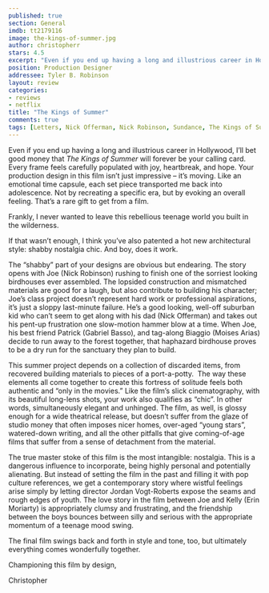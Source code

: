 ```yaml
---
published: true
section: General
imdb: tt2179116
image: the-kings-of-summer.jpg
author: christopherr
stars: 4.5
excerpt: "Even if you end up having a long and illustrious career in Hollywood, I&rsquo;ll bet good money that <em>The Kings of Summer </em>will forever be your calling card. Every frame feels carefully populated with joy, heartbreak, and hope. Your production design in this film isn&rsquo;t just impressive &ndash; it&rsquo;s moving. Like an emotional time capsule, each set piece transported me back into adolescence. Not by recreating a specific era, but by evoking an overall feeling. That&rsquo;s a rare gift to get from a film."
position: Production Designer
addressee: Tyler B. Robinson
layout: review
categories:
- reviews
- netflix
title: "The Kings of Summer"
comments: true
tags: [Letters, Nick Offerman, Nick Robinson, Sundance, The Kings of Summer]
---
```

<p>Even if you end up having a long and illustrious career in Hollywood, I&rsquo;ll bet good money that <em>The Kings of Summer </em>will forever be your calling card. Every frame feels carefully populated with joy, heartbreak, and hope. Your production design in this film isn&rsquo;t just impressive &ndash; it&rsquo;s moving. Like an emotional time capsule, each set piece transported me back into adolescence. Not by recreating a specific era, but by evoking an overall feeling. That&rsquo;s a rare gift to get from a film.</p>
<p>Frankly, I never wanted to leave this rebellious teenage world you built in the wilderness.</p>
<p>If that wasn&rsquo;t enough, I think you&rsquo;ve also patented a hot new architectural style: shabby nostalgia chic. And boy, does it work.&nbsp;</p>
<p>The &ldquo;shabby&rdquo; part of your designs are obvious but endearing. The story opens with Joe (Nick Robinson) rushing to finish one of the sorriest looking birdhouses ever assembled. The lopsided construction and mismatched materials are good for a laugh, but also contribute to building his character; Joe&rsquo;s class project doesn&rsquo;t represent hard work or professional aspirations, it&rsquo;s just a sloppy last-minute failure. He&rsquo;s a good looking, well-off suburban kid who can&rsquo;t seem to get along with his dad (Nick Offerman) and takes out his pent-up frustration one slow-motion hammer blow at a time. When Joe, his best friend Patrick (Gabriel Basso), and tag-along Biaggio (Moises Arias) decide to run away to the forest together, that haphazard birdhouse proves to be a dry run for the sanctuary they plan to build.</p>
<p>This summer project depends on a collection of discarded items, from recovered building materials to pieces of a port-a-potty.&nbsp; The way these elements all come together to create this fortress of solitude feels both authentic and &ldquo;only in the movies.&rdquo; Like the film&rsquo;s slick cinematography, with its beautiful long-lens shots, your work also qualifies as &ldquo;chic&rdquo;. In other words, simultaneously elegant and unhinged. The film, as well, is glossy enough for a wide theatrical release, but doesn&rsquo;t suffer from the glaze of studio money that often imposes nicer homes, over-aged &ldquo;young stars&rdquo;, watered-down writing, and all the other pitfalls that give coming-of-age films that suffer from a sense of detachment from the material.</p>
<p>The true master stoke of this film is the most intangible: nostalgia. This is a dangerous influence to incorporate, being highly personal and potentially alienating. But instead of setting the film in the past and filling it with pop culture references, we get a contemporary story where wistful feelings arise simply by letting director Jordan Vogt-Roberts expose the seams and rough edges of youth. The love story in the film between Joe and Kelly (Erin Moriarty) is appropriately clumsy and frustrating, and the friendship between the boys bounces between silly and serious with the appropriate momentum of a teenage mood swing.</p>
<p>The final film swings back and forth in style and tone, too, but ultimately everything comes wonderfully together.</p>
<p>Championing this film by design,</p>
<p>Christopher</p>
